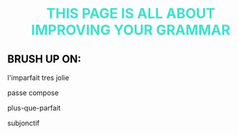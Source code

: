 <h1 align="center">
  <b style="color:turquoise;">THIS PAGE IS ALL ABOUT IMPROVING YOUR GRAMMAR</b><br>
</h1>

<h2 style="color:black;"> BRUSH UP ON:</h2> 
<p lang="fr">l'imparfait tres jolie</p>
<p lang="fr">passe compose</p>
<p lang="fr">plus-que-parfait</p>
<p lang="fr">subjonctif</p>
